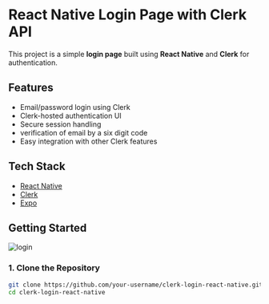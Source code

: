 # React Native Login Page with Clerk API

This project is a simple **login page** built using **React Native** and **Clerk** for authentication.

## Features

- Email/password login using Clerk
- Clerk-hosted authentication UI
- Secure session handling
- verification of email by a six digit code
- Easy integration with other Clerk features

## Tech Stack

- [React Native](https://reactnative.dev/)
- [Clerk](https://clerk.dev/)
- [Expo](https://expo.dev/) 

## Getting Started
![login](https://github.com/user-attachments/assets/f0c223a3-511e-42dd-aa8c-70799045ba3c)


### 1. Clone the Repository

```bash
git clone https://github.com/your-username/clerk-login-react-native.git
cd clerk-login-react-native






